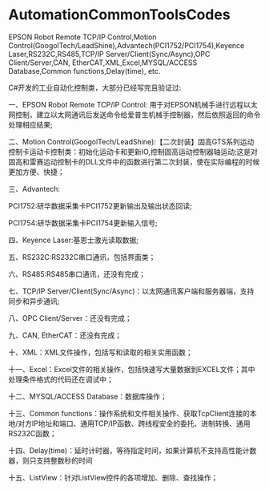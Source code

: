 # AutomationCommonToolsCodes
EPSON Robot Remote TCP/IP Control,Motion Control(GoogolTech/LeadShine),Advantech(PCI1752/PCI1754),Keyence Laser,RS232C,RS485,TCP/IP Server/Client(Sync/Async),OPC Client/Server,CAN, EtherCAT,XML,Excel,MYSQL/ACCESS Database,Common functions,Delay(time), etc.

C#开发的工业自动化控制类，大部分已经写完且验证过:

一、EPSON Robot Remote TCP/IP Control: 用于对EPSON机械手进行远程以太网控制，建立以太网通讯后发送命令给爱普生机械手控制器，然后依照返回的命令处理相应结果;

二、Motion Control(GoogolTech/LeadShine):【二次封装】固高GTS系列运动控制卡运动卡控制类：初始化运动卡和更新IO,控制固高运动控制器轴运动;这是对固高和雷赛运动控制卡的DLL文件中的函数进行第二次封装，使在实际编程的时候更加方便、快捷；

三、Advantech:

PCI1752:研华数据采集卡PCI1752更新输出及输出状态回读;

PCI1754:研华数据采集卡PCI1754更新输入信号;

四、Keyence Laser:基恩士激光读取数据;

五、RS232C:RS232C串口通讯，包括界面类；

六、RS485:RS485串口通讯，还没有完成；

七、TCP/IP Server/Client(Sync/Async)：以太网通讯客户端和服务器端，支持同步和异步通讯;

八、OPC Client/Server：还没有完成；

九、CAN, EtherCAT：还没有完成；

十、XML：XML文件操作，包括写和读取的相关实用函数；

十一、Excel：Excel文件的相关操作，包括快速写大量数据到EXCEL文件；其中处理条件格式的代码还在调试中；

十二、MYSQL/ACCESS Database：数据库操作；

十三、Common functions：操作系统和文件相关操作、获取TcpClient连接的本地/对方IP地址和端口、通用TCP/IP函数、跨线程安全的委托、进制转换、通用RS232C函数；

十四、Delay(time)：延时计时器，等待指定时间，如果计算机不支持高性能计数器，则只支持整数秒的时间

十五、ListView：针对ListView控件的各项增加、删除、查找操作；
